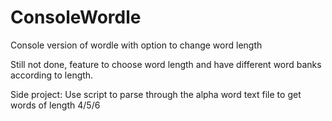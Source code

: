 # ConsoleWordle
Console version of wordle with option to change word length


Still not done, feature to choose word length and have different word banks according to length.

Side project: Use script to parse through the alpha word text file to get words of length 4/5/6

